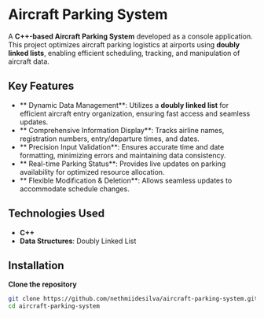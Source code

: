 # Aircraft Parking System

A **C++-based Aircraft Parking System** developed as a console application. This project optimizes aircraft parking logistics at airports using **doubly linked lists**, enabling efficient scheduling, tracking, and manipulation of aircraft data.

## Key Features

- ** Dynamic Data Management**: Utilizes a **doubly linked list** for efficient aircraft entry organization, ensuring fast access and seamless updates.
- ** Comprehensive Information Display**: Tracks airline names, registration numbers, entry/departure times, and dates.
- ** Precision Input Validation**: Ensures accurate time and date formatting, minimizing errors and maintaining data consistency.
- ** Real-time Parking Status**: Provides live updates on parking availability for optimized resource allocation.
- ** Flexible Modification & Deletion**: Allows seamless updates to accommodate schedule changes.

## Technologies Used

- **C++**
- **Data Structures**: Doubly Linked List

## Installation

**Clone the repository**
   ```sh
   git clone https://github.com/nethmiidesilva/aircraft-parking-system.git
   cd aircraft-parking-system
   ```









